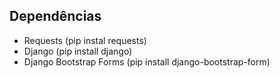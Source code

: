 <h2>Dependências</h2>
<ul>
  <li>Requests (pip instal requests)</li>
  <li>Django (pip install django)</li>
  <li>Django Bootstrap Forms (pip install django-bootstrap-form)</li>
</ul>
